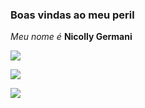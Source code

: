 ### Boas vindas ao meu peril 

_Meu nome é_ **Nicolly Germani**

![](https://media.tenor.com/GJNST9AzDoEAAAAC/xiao-xiao.gif)

![](https://media.tenor.com/QM_0C32uxAwAAAAd/tulla-secador-tulla-luana-secador.gif)

![](https://media.tenor.com/a4a79ysRTgsAAAAC/gayixiangs.gif)

